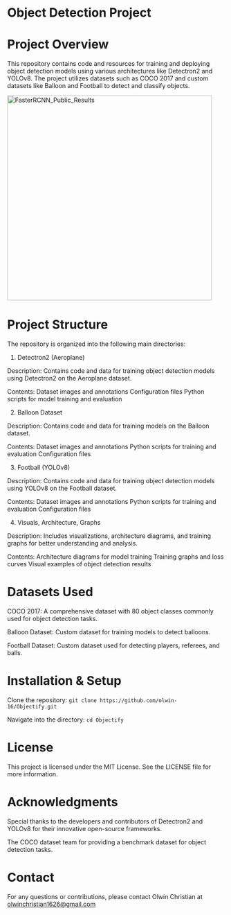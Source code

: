 # Object Detection Project

# Project Overview

This repository contains code and resources for training and deploying object detection models using various architectures like Detectron2 and YOLOv8. The project utilizes datasets such as COCO 2017 and custom datasets like Balloon and Football to detect and classify objects.


<img width="473" alt="FasterRCNN_Public_Results" src="https://github.com/user-attachments/assets/11f7e837-07d1-4a4f-badc-216c547cc612">


# Project Structure

The repository is organized into the following main directories:

1. Detectron2 (Aeroplane)

Description: Contains code and data for training object detection models using Detectron2 on the Aeroplane dataset.

Contents:
Dataset images and annotations
Configuration files
Python scripts for model training and evaluation

2. Balloon Dataset

Description: Contains code and data for training models on the Balloon dataset.

Contents:
Dataset images and annotations
Python scripts for training and evaluation
Configuration files

3. Football (YOLOv8)

Description: Contains code and data for training object detection models using YOLOv8 on the Football dataset.

Contents:
Dataset images and annotations
Python scripts for training and evaluation
Configuration files

4. Visuals, Architecture, Graphs

Description: Includes visualizations, architecture diagrams, and training graphs for better understanding and analysis.

Contents:
Architecture diagrams for model training
Training graphs and loss curves
Visual examples of object detection results

# Datasets Used

COCO 2017: A comprehensive dataset with 80 object classes commonly used for object detection tasks.

Balloon Dataset: Custom dataset for training models to detect balloons.

Football Dataset: Custom dataset used for detecting players, referees, and balls.

# Installation & Setup

Clone the repository:
`git clone https://github.com/olwin-16/Objectify.git`

Navigate into the directory:
`cd Objectify`

# License

This project is licensed under the MIT License. See the LICENSE file for more information.

# Acknowledgments

Special thanks to the developers and contributors of Detectron2 and YOLOv8 for their innovative open-source frameworks.

The COCO dataset team for providing a benchmark dataset for object detection tasks.

# Contact

For any questions or contributions, please contact Olwin Christian at olwinchristian1626@gmail.com

